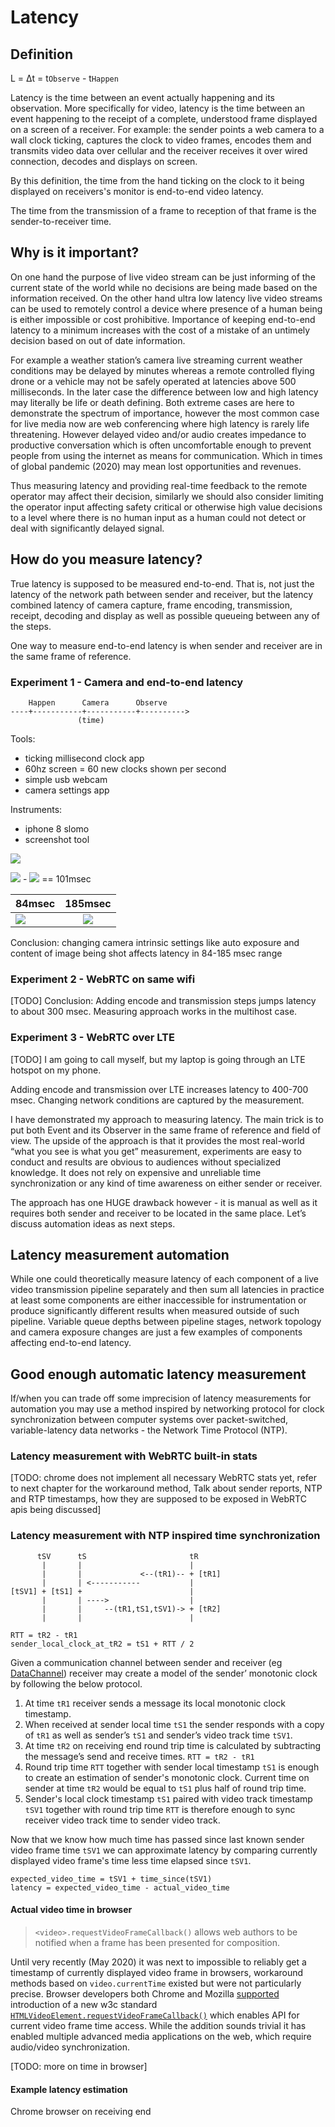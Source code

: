 # Latency

## Definition 

L = Δt = t`Observe` - t`Happen`

Latency is the time between an event actually happening and its observation. More specifically for video, latency is the time between an event happening to the receipt of a complete, understood frame displayed on a screen of a receiver.
For example: the sender points a web camera to a wall clock ticking, captures the clock to video frames, encodes them and transmits  video data over cellular and the receiver receives it over wired connection, decodes and displays on screen.

By this definition, the time from the hand ticking on the clock to it being displayed on receivers's monitor is end-to-end video latency.

The time from the transmission of a frame to reception of that frame is the sender-to-receiver time.

## Why is it important?
On one hand the purpose of live video stream can be just informing of the current state of the world while no decisions are being made based on the information received. On the other hand ultra low latency live video streams can be used to remotely control a device where presence of a human being is either impossible or cost prohibitive. 
Importance of keeping end-to-end latency to a minimum increases with the cost of a mistake of an untimely decision based on out of date information.

For example a weather station’s camera live streaming current weather conditions may be delayed by minutes whereas a remote controlled flying drone or a vehicle may not be safely operated at latencies above 500 milliseconds. In the later case the difference between low and  high latency may literally be life or death defining. 
Both extreme cases are here to demonstrate the spectrum of importance, however the most common case for live media now are web conferencing where high latency is rarely life threatening. However delayed video and/or audio creates impedance to productive conversation which is often uncomfortable enough to prevent people from using the internet as means for communication. Which in times of global pandemic (2020) may mean lost opportunities and revenues.

Thus measuring latency and providing real-time feedback to the remote operator may affect their decision, similarly we should also consider limiting the operator input affecting safety critical or otherwise high value decisions to a level where there is no human input as a human could not detect or deal with significantly delayed signal.

## How do you measure latency?

True latency is supposed to be measured end-to-end. That is, not just the latency of the network path between sender and receiver, but the latency combined latency of camera capture, frame encoding, transmission, receipt, decoding and display as well as  possible queueing between any of the steps. 

One way to measure end-to-end latency is when sender and receiver are in the same frame of reference.  

### Experiment 1 - Camera and end-to-end latency
```
    Happen      Camera      Observe
----+-----------+-----------+---------->
               (time)
```

Tools: 
- ticking millisecond clock app
- 60hz screen = 60 new clocks shown per second
- simple usb webcam
- camera settings app

Instruments:
- iphone 8 slomo
- screenshot tool

![](experiment1.png)

![](real_time.png) - ![](webcam_time.png) == 101msec


| 84msec        | 185msec       | 
| ------------- |:-------------:| 
|![](experiment1_84msec.png)|![](experiment1_185msec.png)|

Conclusion: changing camera intrinsic settings like auto exposure and content of image being shot affects latency in 84-185 msec range

### Experiment 2 - WebRTC on same wifi
[TODO]
Conclusion: Adding encode and transmission steps jumps latency to about 300 msec. Measuring approach works in the multihost case. 

### Experiment 3 - WebRTC over LTE
[TODO]
I am going to call myself, but my laptop is going through an LTE hotspot on my phone.

Adding encode and transmission over LTE increases latency to 400-700 msec. Changing network conditions are captured by the measurement. 

I have demonstrated my approach to measuring latency. The main trick is to put both Event and its Observer in the same frame of reference and field of view. 
The upside of the approach is that it provides the most real-world “what you see is what you get” measurement, experiments are easy to conduct and results are obvious to audiences without specialized knowledge. It does not rely on expensive and unreliable time synchronization or any kind of time awareness on either sender or receiver. 

The approach has one HUGE drawback however - it is manual as well as it requires both sender and receiver to be located in the same place.
Let’s discuss automation ideas as next steps.

## Latency measurement automation
While one could theoretically measure latency of each component of a live video transmission pipeline separately and then sum all latencies in practice at least some components are either inaccessible for instrumentation or produce significantly different results when measured outside of such pipeline. Variable queue depths between pipeline stages, network topology and  camera exposure changes are just a few examples of components affecting end-to-end latency. 

## Good enough automatic latency measurement

If/when you can trade off some imprecision of latency measurements for automation you may use a method inspired by networking protocol for clock synchronization between computer systems over packet-switched, variable-latency data networks - the Network Time Protocol (NTP).

### Latency measurement with WebRTC built-in stats
[TODO: chrome does not implement all necessary WebRTC stats yet, refer to next chapter for the workaround method, Talk about sender reports, NTP and RTP timestamps, how they are supposed to be exposed in WebRTC apis being discussed]

### Latency measurement with NTP inspired time synchronization
```
      tSV      tS                       tR
       |       |                        |
       |       |             <--(tR1)-- + [tR1]
       |       | <-----------           |
[tSV1] + [tS1] +                        |
       |       | ---->                  |
       |       |     --(tR1,tS1,tSV1)-> + [tR2]
       |       |                        |

RTT = tR2 - tR1
sender_local_clock_at_tR2 = tS1 + RTT / 2
```

Given a communication channel between sender and receiver (eg [DataChannel](https://webrtc.org/getting-started/data-channels)) receiver may create a model of the sender’ monotonic clock by following the below protocol.
1. At time `tR1` receiver sends a message its local monotonic clock timestamp. 
2. When received at sender local time `tS1` the sender responds with a copy of `tR1` as well as sender’s `tS1` and
 sender’s video track time `tSV1`. 
3. At time `tR2` on receiving end round trip time is calculated by subtracting the message’s  send and receive times. `RTT = tR2 - tR1`
4. Round trip time `RTT` together with sender local timestamp `tS1` is enough to create an estimation of sender's monotonic clock. Current time on sender at time `tR2` would be equal to `tS1` plus half of round trip time.  
5. Sender's local clock timestamp `tS1` paired with video track timestamp `tSV1` together with round trip time `RTT` is therefore enough to sync receiver video track time to sender video track. 

Now that we know how much time has passed since last known sender video frame time `tSV1` we can approximate latency by comparing currently displayed video frame's time less time elapsed since `tSV1`.

```
expected_video_time = tSV1 + time_since(tSV1)
latency = expected_video_time - actual_video_time
```

#### Actual video time in browser

> `<video>.requestVideoFrameCallback()` allows web authors to be notified when a frame has been presented for composition.

Until very recently (May 2020) it was next to impossible to reliably get a timestamp of currently displayed video frame in browsers, workaround methods based on `video.currentTime` existed but were not particularly precise. Browser developers both Chrome and Mozilla [supported](https://github.com/mozilla/standards-positions/issues/250) introduction of a new w3c standard [`HTMLVideoElement.requestVideoFrameCallback()`](https://wicg.github.io/video-rvfc/) which enables API for current video frame time access. 
While the addition sounds trivial it has enabled multiple advanced media applications on the web, which require audio/video synchronization.

[TODO: more on time in browser]

#### Example latency estimation

Chrome browser on receiving end
